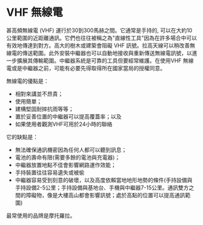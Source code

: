 [Title]: # (VHF 無線電)
[Order]: # (6)

# VHF 無線電

甚高頻無線電 (VHF) 運行於30到300馬赫之間。它通常是手持的, 可以在大約10公里範圍的近距離通訊。它們也往往被稱之為"直線性工具"因為在許多場合中可以有效地傳達到對方。高大的樹木或建築會阻礙 VHF 訊號。拉高天線可以稍改善無線電的傳送範圍。此外安裝中繼器也可以自動地接收與重新傳送無線電訊號，以進一步擴展其傳輸範圍。中繼器系統是可靠的工具但要經常維護。在使用VHF 無線電或是中繼器之前，可能有必要先得取得所在國家當局的授權同意。

無線電的優點是：

* 相對來講並不昂貴；
* 使用簡單；
* 建構堅固耐摔抗雨等等；
* 置於妥善位置的中繼器可以提高覆蓋率；以及
* 如果使用者觀測VHF可用於24小時的聯絡

它的缺點是：

* 無法確保通訊機密因為任何人都可以聽到訊息；
* 電池的壽命有限(需要多餘的電池與充電器)；
* 中繼器放置地點不佳會影響網路運作效能；
* 手持裝置往往容易遺失或被偷
* 中繼器容易受到刻意的破壞，以及高度依賴當地地形地勢的條件(手持設備與手持設備2-5公里；手持設備與基地台、手機與中繼器7-15公里。通訊雙方之間的障礙物，像是大樓高山都會影響訊號；處於高點的位置可以提高通訊範圍)

最常使用的品牌是摩托羅拉。